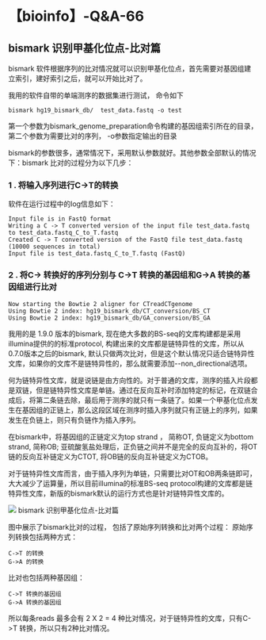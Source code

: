 # 【bioinfo】-Q&A-66

## bismark 识别甲基化位点-比对篇
bismark 软件根据序列的比对情况就可以识别甲基化位点，首先需要对基因组建立索引，建好索引之后，就可以开始比对了。

我用的软件自带的单端测序的数据集进行测试， 命令如下
```
bismark hg19_bismark_db/  test_data.fastq -o test
```
第一个参数为bismark_genome_preparation命令构建的基因组索引所在的目录，第二个参数为需要比对的序列， -o参数指定输出的目录

bismark的参数很多，通常情况下，采用默认参数就好。其他参数全部默认的情况下：bismark 比对的过程分为以下几步：

### 1 . 将输入序列进行C->T的转换
软件在运行过程中的log信息如下：
```
Input file is in FastQ format
Writing a C -> T converted version of the input file test_data.fastq to test_data.fastq_C_to_T.fastq
Created C -> T converted version of the FastQ file test_data.fastq (10000 sequences in total)
Input file is test_data.fastq_C_to_T.fastq (FastQ)
```
### 2 . 将C-> 转换好的序列分别与 C->T 转换的基因组和G->A 转换的基因组进行比对
```
Now starting the Bowtie 2 aligner for CTreadCTgenome
Using Bowtie 2 index: hg19_bismark_db/CT_conversion/BS_CT
Using Bowtie 2 index: hg19_bismark_db/GA_conversion/BS_GA
```
我用的是 1.9.0 版本的bismark, 现在绝大多数的BS-seq的文库构建都是采用illumina提供的的标准protocol, 构建出来的文库都是链特异性的文库，所以从0.7.0版本之后的bismark, 默认只做两次比对，但是这个默认情况只适合链特异性文库，如果你的文库不是链特异性的，那么就需要添加--non_directional选项。

何为链特异性文库，就是说链是由方向性的。对于普通的文库，测序的插入片段都是双链，但是链特异性文库是单链。通过在反向互补时添加特定的标记，在双链合成后，将第二条链去除，最后用于测序的就只有一条链了。如果一个甲基化位点发生在基因组的正链上，那么这段区域在测序时插入序列就只有正链上的序列，如果发生在负链上，则只有负链作为插入序列。

在bismark中，将基因组的正链定义为top strand ， 简称OT, 负链定义为bottom strand, 简称OB; 亚硫酸氢盐处理后，正负链之间并不是完全的反向互补的，将OT链的反向互补链定义为CTOT, 将OB链的反向互补链定义为CTOB。

对于链特异性文库而言，由于插入序列为单链，只需要比对OT和OB两条链即可，大大减少了运算量，所以目前illumina的标准BS-seq protocol构建的文库都是链特异性文库，新版的bismark默认的运行方式也是针对链特异性文库的。

![](1.png)
bismark 识别甲基化位点-比对篇

图中展示了bismark比对的过程， 包括了原始序列转换和比对两个过程：
原始序列转换包括两种方式：
```
C->T 的转换
G->A 的转换
```
比对也包括两种基因组：
```
C->T 转换的基因组
G->A 转换的基因组
```
所以每条reads 最多会有 2 X 2 = 4 种比对情况，对于链特异性的文库，只有C->T 转换，所以只有2种比对情况。

